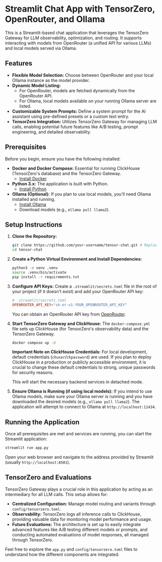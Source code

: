 # Streamlit Chat App with TensorZero, OpenRouter, and Ollama

This is a Streamlit-based chat application that leverages the TensorZero Gateway for LLM observability, optimization, and routing. It supports interacting with models from OpenRouter (a unified API for various LLMs) and local models served via Ollama.

## Features

*   **Flexible Model Selection:** Choose between OpenRouter and your local Ollama instance as the model provider.
*   **Dynamic Model Listing:**
    *   For OpenRouter, models are fetched dynamically from the OpenRouter API.
    *   For Ollama, local models available on your running Ollama server are listed.
*   **Customizable System Prompts:** Define a system prompt for the AI assistant using pre-defined presets or a custom text entry.
*   **TensorZero Integration:** Utilizes TensorZero Gateway for managing LLM calls, enabling potential future features like A/B testing, prompt engineering, and detailed observability.

## Prerequisites

Before you begin, ensure you have the following installed:

*   **Docker and Docker Compose:** Essential for running ClickHouse (TensorZero's database) and the TensorZero Gateway.
    *   [Install Docker](https://docs.docker.com/get-docker/)
*   **Python 3.x:** The application is built with Python.
    *   [Install Python](https://www.python.org/downloads/)
*   **Ollama (Optional):** If you plan to use local models, you'll need Ollama installed and running.
    *   [Install Ollama](https://ollama.com/download)
    *   Download models (e.g., `ollama pull llama2`).

## Setup Instructions

1.  **Clone the Repository:**
    ```bash
    git clone https://github.com/your-username/tensor-chat.git # Replace with your actual repo URL
    cd tensor-chat
    ```

2.  **Create a Python Virtual Environment and Install Dependencies:**
    ```bash
    python3 -m venv .venv
    source .venv/bin/activate
    pip install -r requirements.txt
    ```

3.  **Configure API Keys:**
    Create a `.streamlit/secrets.toml` file in the root of your project (if it doesn't exist) and add your OpenRouter API key:
    ```toml
    # .streamlit/secrets.toml
    OPENROUTER_API_KEY="sk-or-v1-YOUR_OPENROUTER_API_KEY"
    ```
    You can obtain an OpenRouter API key from [OpenRouter](https://openrouter.ai/keys).

4.  **Start TensorZero Gateway and ClickHouse:**
    The `docker-compose.yml` file sets up ClickHouse (for TensorZero's observability data) and the TensorZero Gateway.
    ```bash
    docker compose up -d
    ```
    **Important Note on ClickHouse Credentials:** For local development, default credentials (`chuser`/`chpassword`) are used. If you plan to deploy ClickHouse in a production or publicly accessible environment, it is crucial to change these default credentials to strong, unique passwords for security reasons.

    This will start the necessary backend services in detached mode.

5.  **Ensure Ollama is Running (if using local models):**
    If you intend to use Ollama models, make sure your Ollama server is running and you have downloaded the desired models (e.g., `ollama pull llama2`). The application will attempt to connect to Ollama at `http://localhost:11434`.

## Running the Application

Once all prerequisites are met and services are running, you can start the Streamlit application:

```bash
streamlit run app.py
```

Open your web browser and navigate to the address provided by Streamlit (usually `http://localhost:8501`).

## TensorZero and Evaluations

TensorZero Gateway plays a crucial role in this application by acting as an intermediary for all LLM calls. This setup allows for:

*   **Centralized Configuration:** Manage model routing and variants through `config/tensorzero.toml`.
*   **Observability:** TensorZero logs all inference calls to ClickHouse, providing valuable data for monitoring model performance and usage.
*   **Future Evaluations:** The architecture is set up to easily integrate advanced features like A/B testing different models or prompts, and conducting automated evaluations of model responses, all managed through TensorZero.

Feel free to explore the `app.py` and `config/tensorzero.toml` files to understand how the different components are integrated.
